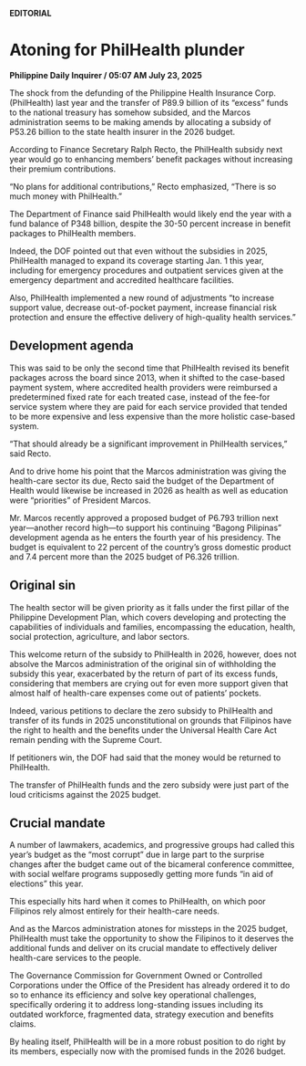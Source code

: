 **EDITORIAL**

# Atoning for PhilHealth plunder

****Philippine Daily Inquirer / 05:07 AM July 23, 2025****

The shock from the defunding of the Philippine Health Insurance Corp. (PhilHealth) last year and the transfer of P89.9 billion of its “excess” funds to the national treasury has somehow subsided, and the Marcos administration seems to be making amends by allocating a subsidy of P53.26 billion to the state health insurer in the 2026 budget.

According to Finance Secretary Ralph Recto, the PhilHealth subsidy next year would go to enhancing members’ benefit packages without increasing their premium contributions.

“No plans for additional contributions,” Recto emphasized, “There is so much money with PhilHealth.”

The Department of Finance said PhilHealth would likely end the year with a fund balance of P348 billion, despite the 30-50 percent increase in benefit packages to PhilHealth members.

Indeed, the DOF pointed out that even without the subsidies in 2025, PhilHealth managed to expand its coverage starting Jan. 1 this year, including for emergency procedures and outpatient services given at the emergency department and accredited healthcare facilities.

Also, PhilHealth implemented a new round of adjustments “to increase support value, decrease out-of-pocket payment, increase financial risk protection and ensure the effective delivery of high-quality health services.”

## Development agenda

This was said to be only the second time that PhilHealth revised its benefit packages across the board since 2013, when it shifted to the case-based payment system, where accredited health providers were reimbursed a predetermined fixed rate for each treated case, instead of the fee-for service system where they are paid for each service provided that tended to be more expensive and less expensive than the more holistic case-based system.

“That should already be a significant improvement in PhilHealth services,” said Recto.

And to drive home his point that the Marcos administration was giving the health-care sector its due, Recto said the budget of the Department of Health would likewise be increased in 2026 as health as well as education were “priorities” of President Marcos.

Mr. Marcos recently approved a proposed budget of P6.793 trillion next year—another record high—to support his continuing “Bagong Pilipinas” development agenda as he enters the fourth year of his presidency. The budget is equivalent to 22 percent of the country’s gross domestic product and 7.4 percent more than the 2025 budget of P6.326 trillion.

## Original sin

The health sector will be given priority as it falls under the first pillar of the Philippine Development Plan, which covers developing and protecting the capabilities of individuals and families, encompassing the education, health, social protection, agriculture, and labor sectors.

This welcome return of the subsidy to PhilHealth in 2026, however, does not absolve the Marcos administration of the original sin of withholding the subsidy this year, exacerbated by the return of part of its excess funds, considering that members are crying out for even more support given that almost half of health-care expenses come out of patients’ pockets.

Indeed, various petitions to declare the zero subsidy to PhilHealth and transfer of its funds in 2025 unconstitutional on grounds that Filipinos have the right to health and the benefits under the Universal Health Care Act remain pending with the Supreme Court.

If petitioners win, the DOF had said that the money would be returned to PhilHealth.

The transfer of PhilHealth funds and the zero subsidy were just part of the loud criticisms against the 2025 budget.

## Crucial mandate

A number of lawmakers, academics, and progressive groups had called this year’s budget as the “most corrupt” due in large part to the surprise changes after the budget came out of the bicameral conference committee, with social welfare programs supposedly getting more funds “in aid of elections” this year.

This especially hits hard when it comes to PhilHealth, on which poor Filipinos rely almost entirely for their health-care needs.

And as the Marcos administration atones for missteps in the 2025 budget, PhilHealth must take the opportunity to show the Filipinos to it deserves the additional funds and deliver on its crucial mandate to effectively deliver health-care services to the people.

The Governance Commission for Government Owned or Controlled Corporations under the Office of the President has already ordered it to do so to enhance its efficiency and solve key operational challenges, specifically ordering it to address long-standing issues including its outdated workforce, fragmented data, strategy execution and benefits claims.

By healing itself, PhilHealth will be in a more robust position to do right by its members, especially now with the promised funds in the 2026 budget.